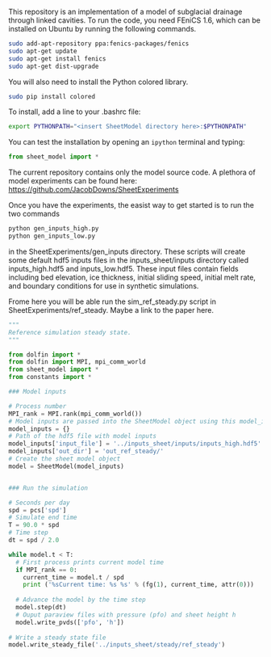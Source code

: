 This repository is an implementation of a model of subglacial drainage through linked cavities. To run the code, you need FEniCS 1.6, which can be installed on Ubuntu by running the following commands.

```bash
sudo add-apt-repository ppa:fenics-packages/fenics
sudo apt-get update
sudo apt-get install fenics
sudo apt-get dist-upgrade
```

You will also need to install the Python colored library.

```bash
sudo pip install colored
```

To install, add a line to your .bashrc file:
```bash
export PYTHONPATH="<insert SheetModel directory here>:$PYTHONPATH"
```
You can test the installation by opening an ``ipython`` terminal and typing:

```python
from sheet_model import *
```
The current repository contains only the model source code. A plethora of model experiments can be found here: https://github.com/JacobDowns/SheetExperiments

Once you have the experiments, the easist way to get started is to run the two commands

```bash
python gen_inputs_high.py
python gen_inputs_low.py
```
in the SheetExperiments/gen\_inputs directory. These scripts will create some default hdf5 inputs files in the inputs\_sheet/inputs directory called inputs\_high.hdf5 and inputs\_low.hdf5. These input files contain fields including bed elevation, ice thickness, initial sliding speed, initial melt rate, and boundary conditions for use in synthetic simulations.  

Frome here you will be able run the sim_ref_steady.py script in SheetExperiments/ref\_steady. Maybe a link to the paper here. 

```python
"""
Reference simulation steady state.
"""

from dolfin import *
from dolfin import MPI, mpi_comm_world
from sheet_model import *
from constants import *

### Model inputs

# Process number 
MPI_rank = MPI.rank(mpi_comm_world())
# Model inputs are passed into the SheetModel object using this model_inputs dictionary
model_inputs = {}
# Path of the hdf5 file with model inputs
model_inputs['input_file'] = '../inputs_sheet/inputs/inputs_high.hdf5'
model_inputs['out_dir'] = 'out_ref_steady/'
# Create the sheet model object
model = SheetModel(model_inputs)


### Run the simulation

# Seconds per day
spd = pcs['spd']
# Simulate end time
T = 90.0 * spd
# Time step
dt = spd / 2.0

while model.t < T:
  # First process prints current model time  
  if MPI_rank == 0: 
    current_time = model.t / spd
    print ('%sCurrent time: %s %s' % (fg(1), current_time, attr(0)))
  
  # Advance the model by the time step
  model.step(dt)
  # Ouput paraview files with pressure (pfo) and sheet height h
  model.write_pvds(['pfo', 'h'])
  
# Write a steady state file
model.write_steady_file('../inputs_sheet/steady/ref_steady')
```


